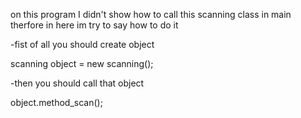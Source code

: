 on this program I didn't show how to call this scanning class in main therfore in here im try to say how to do it


-fist of all you should create object

scanning object = new scanning();

-then you should call that object

object.method_scan();